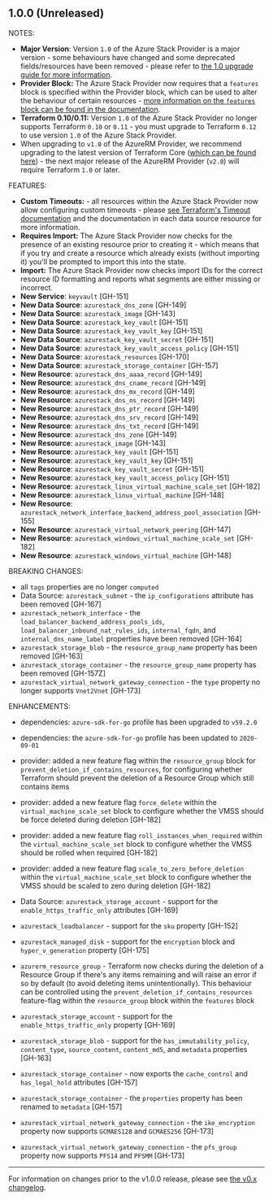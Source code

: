 

## 1.0.0 (Unreleased)

NOTES:

* **Major Version**: Version `1.0` of the Azure Stack Provider is a major version - some behaviours have changed and some deprecated fields/resources have been removed - please refer to [the 1.0 upgrade guide for more information](https://registry.terraform.io/providers/hashicorp/azurestack/latest/docs/guides/1.0-upgrade-guide).
* **Provider Block:** The Azure Stack Provider now requires that a `features` block is specified within the Provider block, which can be used to alter the behaviour of certain resources - [more information on the `features` block can be found in the documentation](https://registry.terraform.io/providers/hashicorp/azurerm/latest/docs#features).
* **Terraform 0.10/0.11:** Version `1.0` of the Azure Stack Provider no longer supports Terraform `0.10` or `0.11` - you must upgrade to Terraform `0.12` to use version `1.0` of the Azure Stack Provider.
* When upgrading to `v1.0` of the AzureRM Provider, we recommend upgrading to the latest version of Terraform Core ([which can be found here](https://www.terraform.io/downloads)) - the next major release of the AzureRM Provider (`v2.0`) will require Terraform `1.0` or later.

FEATURES:

* **Custom Timeouts:** - all resources within the Azure Stack Provider now allow configuring custom timeouts - please [see Terraform's Timeout documentation](https://www.terraform.io/docs/configuration/resources.html#operation-timeouts) and the documentation in each data source resource for more information.
* **Requires Import:** The Azure Stack Provider now checks for the presence of an existing resource prior to creating it - which means that if you try and create a resource which already exists (without importing it) you'll be prompted to import this into the state.
* **Import:** The Azure Stack Provider now checks import IDs for the correct resource ID formatting and reports what segments are either missing or incorrect.
* **New Service**: `keyvault` [GH-151]
* **New Data Source**: `azurestack_dns_zone` [GH-149]
* **New Data Source**: `azurestack_image` [GH-143]
* **New Data Source**: `azurestack_key_vault` [GH-151]
* **New Data Source**: `azurestack_key_vault_key` [GH-151]
* **New Data Source**: `azurestack_key_vault_secret` [GH-151]
* **New Data Source**: `azurestack_key_vault_access_policy` [GH-151]
* **New Data Source**: `azurestack_resources` [GH-170]
* **New Data Source**: `azurestack_storage_container` [GH-157]
* **New Resource**: `azurestack_dns_aaaa_record` [GH-149]
* **New Resource**: `azurestack_dns_cname_record` [GH-149]
* **New Resource**: `azurestack_dns_mx_record` [GH-149]
* **New Resource**: `azurestack_dns_ns_record` [GH-149]
* **New Resource**: `azurestack_dns_ptr_record` [GH-149]
* **New Resource**: `azurestack_dns_srv_record` [GH-149]
* **New Resource**: `azurestack_dns_txt_record` [GH-149]
* **New Resource**: `azurestack_dns_zone` [GH-149]
* **New Resource**: `azurestack_image` [GH-143]
* **New Resource**: `azurestack_key_vault` [GH-151]
* **New Resource**: `azurestack_key_vault_key` [GH-151]
* **New Resource**: `azurestack_key_vault_secret` [GH-151]
* **New Resource**: `azurestack_key_vault_access_policy` [GH-151]
* **New Resource**: `azurestack_linux_virtual_machine_scale_set` [GH-182]
* **New Resource**: `azurestack_linux_virtual_machine` [GH-148]
* **New Resource**: `azurestack_network_interface_backend_address_pool_association` [GH-155]
* **New Resource**: `azurestack_virtual_network_peering` [GH-147]
* **New Resource**: `azurestack_windows_virtual_machine_scale_set` [GH-182]
* **New Resource**: `azurestack_windows_virtual_machine` [GH-148]


BREAKING CHANGES:

* all `tags` properties are no longer `computed`
* Data Source: `azurestack_subnet` - the `ip_configurations` attribute has been removed [GH-167]
* `azurestack_network_interface` - the `load_balancer_backend_address_pools_ids`, `load_balancer_inbound_nat_rules_ids`, `internal_fqdn`,  and `internal_dns_name_label` properties have been removed [GH-164]
* `azurestack_storage_blob` - the `resource_group_name` property has been removed [GH-163]
* `azurestack_storage_container` - the `resource_group_name` property has been removed [GH-157Z]
* `azurestack_virtual_network_gateway_connection` - the `type` property no longer supports `Vnet2Vnet` [GH-173]

ENHANCEMENTS:

* dependencies: `azure-sdk-for-go` profile has been upgraded to `v59.2.0` 
* dependencies: the `azure-sdk-for-go` profile has been updated to `2020-09-01`
* provider: added a new feature flag within the `resource_group` block for `prevent_deletion_if_contains_resources`, for configuring whether Terraform should prevent the deletion of a Resource Group which still contains items
* provider: added a new feature flag `force_delete` within the `virtual_machine_scale_set` block to configure whether the VMSS should be force deleted during deletion [GH-182]
* provider: added a new feature flag `roll_instances_when_required` within the `virtual_machine_scale_set` block to configure whether the VMSS should be rolled when required [GH-182]
* provider: added a new feature flag `scale_to_zero_before_deletion` within the `virtual_machine_scale_set` block to configure whether the VMSS should be scaled to zero during deletion [GH-182]

* Data Source: `azurestack_storage_account` - support for the `enable_https_traffic_only` attributes [GH-169]
* `azurestack_loadbalancer` - support for the `sku` property [GH-152]
* `azurestack_managed_disk` - support for the `encryption` block and `hyper_v_generation` property [GH-175]
* `azurerm_resource_group` - Terraform now checks during the deletion of a Resource Group if there's any items remaining and will raise an error if so by default (to avoid deleting items unintentionally). This behaviour can be controlled using the `prevent_deletion_if_contains_resources` feature-flag within the `resource_group` block within the `features` block
* `azurestack_storage_account` - support for the `enable_https_traffic_only` property [GH-169]
* `azurestack_storage_blob` - support for the `has_immutability_policy`, `content_type`, `source_content`, `content_md5`, and `metadata` properties [GH-163]
* `azurestack_storage_container` - now exports the `cache_control` and `has_legal_hold` attributes [GH-157]
* `azurestack_storage_container` - the `properties` property has been renamed to `metadata` [GH-157]
* `azurestack_virtual_network_gateway_connection` - the `ike_encryption` property now supports `GCMAES128` and `GCMAES256` [GH-173]
* `azurestack_virtual_network_gateway_connection` - the `pfs_group` property now supports `PFS14` and `PFSMM` [GH-173]

---

For information on changes prior to the v1.0.0 release, please see [the v0.x changelog](https://github.com/hashicorp/terraform-provider-azurestack/blob/main/CHANGELOG-v0.md).
